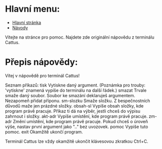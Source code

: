 # Hlavní menu:
* [Hlavní stránka](./index.html)
* [Návody](./návody.html)


Vítejte na stránce pro pomoc.
Najdete zde originální nápovědu z terminálu Cattus.

# Přepis nápovědy:
Vítej v nápovědě pro terminál Cattus!
    
Seznam příkazů:
tisk                Vytiskne daný argument.
                    (Poznámka pro trouby: 'vytiskne' znamená vypíše do terminálu na další řádek.)
smazat              Trvale smaže daný soubor. Soubor ke smazání deklaruješ argumentem.
                    Nezapomeň přidat příponu.
sm-slozku           Smaže složku. Z bespečnostních důvodů maže jen prázdné složky.
obsah-sl            Vypíše obsah složky, kde program právě pracuje.
                    Příkaz ti dá na výběr, jestli chceš do výpisu zahrnout i složky.
akt-adr             Vypíše umístění, kde program právě pracuje.
zm-adr              Změní umístění, kde program právě pracuje.
                    Pokud chceš o úroveň výše, nastav první argument jako ".." bez uvozovek.
pomoc               Vypíše tuto pomoc.
exit                Okamžitě ukončí program.

Terminál Cattus lze vždy okamžitě ukončit klávesovou zkratkou Ctrl+C.
